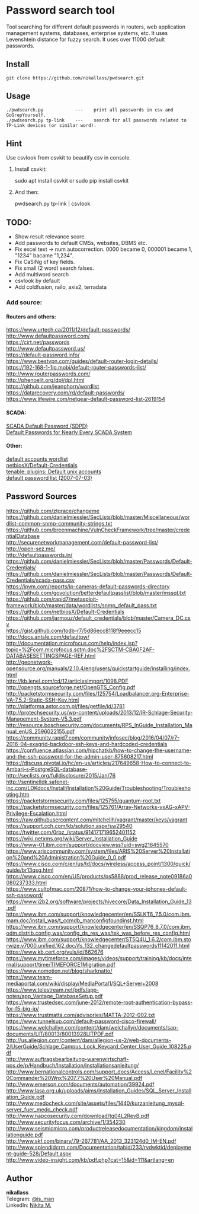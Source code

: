 # Password search tool
Tool searching for different default passwords in routers, web application management systems, databases, enterprise systems, etc. It uses Levenshtein distance for fuzzy search. It uses over 11000 default passwords.

## Install
    git clone https://github.com/nikallass/pwdsearch.git

## Usage
    ./pwdsearch.py            ---    print all passwords in csv and GoGrepYourself.
    ./pwdsearch.py tp-link    ---    search for all passwords related to TP-Link devices (or similar word).

## Hint
Use csvlook from csvkit to beautify csv in console.

1) Install csvkit:
    
    sudo apt install csvkit
    or
    sudo pip install csvkit

2) And then: 
    
    pwdsearch.py tp-link | csvlook


## TODO:
* Show result relevance score.
* Add passwords to default CMSs, websites, DBMS etc.
* Fix excel text -> num autocorrection. 0000 became 0, 000001 became 1, "1234" bacame "1,234".
* Fix CaSiNg of key fields.
* Fix small (2 word) search falses.
* Add multiword search
* csvlook by default
* Add coldfusion, railo, axis2, terradata

### Add source:

#### Routers and others:

https://www.urtech.ca/2011/12/default-passwords/  
http://www.defaultpassword.com/  
https://cirt.net/passwords  
http://www.defaultpassword.us/  
https://default-password.info/  
https://www.bestvpn.com/guides/default-router-login-details/  
https://192-168-1-1ip.mobi/default-router-passwords-list/  
http://www.routerpasswords.com/  
http://phenoelit.org/dpl/dpl.html  
https://github.com/jeanphorn/wordlist  
https://datarecovery.com/rd/default-passwords/  
https://www.lifewire.com/netgear-default-password-list-2619154  

#### SCADA:

[SCADA Default Password (SDPD)](http://www.critifence.com/default-password-database/)  
[Default Passwords for Nearly Every SCADA System](https://www.hackers-arise.com/single-post/2016/09/21/Scada-Hacking-Default-Passwords-for-Nearly-Every-SCADA-System)  

#### Other:    

[default accounts wordlist](https://github.com/milo2012/pentest_scripts/tree/master/default_accounts_wordlist)  
[netbiosX/Default-Credentials](https://github.com/netbiosX/Default-Credentials)  
[tenable: plugins: Default unix accounts](https://www.tenable.com/plugins/index.php?view=all&family=Default+Unix+Accounts)  
[default password list (2007-07-03)](http://www.phenoelit.org/dpl/dpl.html)  


## Password Sources
https://github.com/ztgrace/changeme  
https://github.com/danielmiessler/SecLists/blob/master/Miscellaneous/wordlist-common-snmp-community-strings.txt  
https://github.com/breenmachine/VulnCheckFramework/tree/master/credentialDatabase  
http://securenetworkmanagement.com/default-password-list/  
http://open-sez.me/  
http://defaultpasswords.in/  
https://github.com/danielmiessler/SecLists/blob/master/Passwords/Default-Credentials/  
https://github.com/danielmiessler/SecLists/blob/master/Passwords/Default-Credentials/scada-pass.csv  
https://ipvm.com/reports/ip-cameras-default-passwords-directory  
https://github.com/govolution/betterdefaultpasslist/blob/master/mssql.txt  
https://github.com/rapid7/metasploit-framework/blob/master/data/wordlists/snmp_default_pass.txt  
https://github.com/netbiosX/Default-Credentials  
https://github.com/jarmouz/default_credentials/blob/master/Camera_DC.csv  
https://gist.github.com/todb-r7/5d86ecc8118f9eeecc15  
http://docs.antsle.com/defaultpw/  
http://documentation.microfocus.com/help/index.jsp?topic=%2Fcom.microfocus.sctm.doc%2FSCTM-CBA0F2AF-DATABASESETTINGSPAGE-REF.html  
http://geonetwork-opensource.org/manuals/2.10.4/eng/users/quickstartguide/installing/index.html  
http://kb.lenel.com/cd/12/articlesImport/1098.PDF  
http://opengts.sourceforge.net/OpenGTS_Config.pdf  
http://packetstormsecurity.com/files/125754/Loadbalancer.org-Enterprise-VA-7.5.2-Static-SSH-Key.html  
http://platforma.astor.com.pl/files/getfile/id/3781  
http://protechsecurity.us/wp-content/uploads/2013/12/IR-Schlage-Security-Management-System-V5.3.pdf  
http://resource.boschsecurity.com/documents/RPS_InGuide_Installation_Manual_enUS_2596022155.pdf  
https://community.rapid7.com/community/infosec/blog/2016/04/07/r7-2016-04-exagrid-backdoor-ssh-keys-and-hardcoded-credentials  
https://confluence.atlassian.com/hipchatkb/how-to-change-the-username-and-the-ssh-password-for-the-admin-user-875608217.html  
https://discuss.pivotal.io/hc/en-us/articles/217649658-How-to-connect-to-Ambari-s-PostgreSQL-database-  
http://seclists.org/fulldisclosure/2015/Jan/76  
http://sentinelldk.safenet-inc.com/LDKdocs/Install/Installation%20Guide/Troubleshooting/Troubleshooting.htm  
https://packetstormsecurity.com/files/125755/quantum-root.txt  
https://packetstormsecurity.com/files/125761/Array-Networks-vxAG-xAPV-Privilege-Escalation.html  
https://raw.githubusercontent.com/mitchellh/vagrant/master/keys/vagrant  
https://support.cch.com/kb/solution.aspx/sw29540  
https://twitter.com/0rbz_/status/914171719652401152  
https://wiki.netxms.org/wiki/Server_Installation_Guide  
https://www-01.ibm.com/support/docview.wss?uid=swg21645570  
https://www.ariscommunity.com/system/files/ARIS%20Server%20Installation%20and%20Administration%20Guide_0_0.pdf  
https://www.cisco.com/c/en/us/td/docs/wireless/access_point/1300/quick/guide/br13qsg.html  
https://www.cisco.com/en/US/products/ps5888/prod_release_note09186a0080237333.html  
https://www.cultofmac.com/20871/how-to-change-your-iphones-default-ssh-password/  
https://www.i2b2.org/software/projects/hivecore/Data_Installation_Guide_13.pdf  
https://www.ibm.com/support/knowledgecenter/en/SSLKT6_7.5.0/com.ibm.mam.doc/install_was/t_ccmdb_manconfigfoundinst.html  
https://www.ibm.com/support/knowledgecenter/en/SSQP76_8.7.0/com.ibm.odm.distrib.config.was/config_ds_res_was/tsk_was_before_res_config.html  
https://www.ibm.com/support/knowledgecenter/ST5Q4U_1.6.2/com.ibm.storwize.v7000.unified.162.doc/ifs_132_changedefaultpasswords11142011.html  
https://www.kb.cert.org/vuls/id/662676  
https://www.mytimeforce.com/images/videos/support/training/kb/docs/internal/support/time/TIMEFORCE1Migration.pdf  
https://www.nomotion.net/blog/sharknatto/  
https://www.team-mediaportal.com/wiki/display/MediaPortal1/SQL+Server+2008  
https://www.telestream.net/pdfs/app-notes/app_Vantage_DatabaseSetup.pdf  
https://www.trustedsec.com/june-2012/remote-root-authentication-bypass-for-f5-big-ip/  
https://www.trustmatta.com/advisories/MATTA-2012-002.txt  
https://www.tunnelsup.com/default-password-cisco-firewall/  
https://www.welchallyn.com/content/dam/welchallyn/documents/sap-documents/LIT/80013/80013928LITPDF.pdf  
http://us.allegion.com/content/dam/allegion-us-2/web-documents-2/UserGuide/Schlage_Campus_Lock_Keycard_Center_User_Guide_108225.pdf  
http://www.auftragsbearbeitung-warenwirtschaft-pps.de/p/Handbuch/Installation/Installationsanleitung/  
http://www.bernationalcontrols.com/support_docs/Access/Lenel/Facility%20Commander%20Wnx%207.7%20User%20Manual.pdf  
http://www.emerson.com/documents/automation/39924.pdf  
http://www.lasa.org.uk/uploads/aims/Installation_Guides/SQL_Server_Installation_Guide.pdf  
http://www.medocheck.com/site/assets/files/1440/kurzanleitung_mysql-server_fuer_medo_check.pdf  
http://www.napcosecurity.com/download/tg04L2RevB.pdf  
http://www.securityfocus.com/archive/1/354230  
http://www.seismicmicro.com/productreleasedocumentation/kingdom/installationguide.pdf  
http://www.skf.com/binary/79-267781/AA_2013_323124d0_IM-EN.pdf  
http://www.splendidcrm.com/Documentation/tabid/233/rvdwktid/deployment-guide-528/Default.aspx  
http://www.video-insight.com/kb/pdf.php?cat=15&id=111&artlang=en  


## Author
**nikallass**
<br>Telegram: [@is_man](https://t.me/is_man)
<br>LinkedIn: [Nikita M.](https://linkedin.com/in/mednikand)
